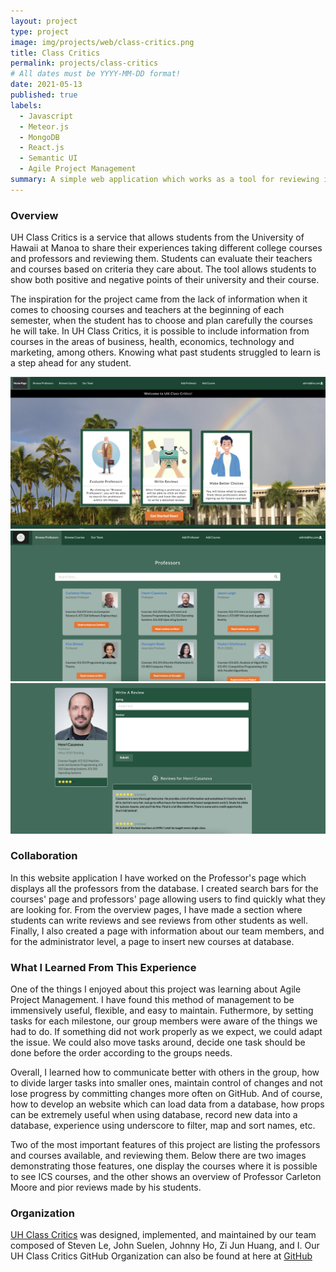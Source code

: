 ```yaml
---
layout: project
type: project
image: img/projects/web/class-critics.png
title: Class Critics
permalink: projects/class-critics
# All dates must be YYYY-MM-DD format!
date: 2021-05-13
published: true
labels:
  - Javascript
  - Meteor.js
  - MongoDB
  - React.js
  - Semantic UI 
  - Agile Project Management
summary: A simple web application which works as a tool for reviewing instructors and courses at UH Manoa.
---
```


### Overview
 
UH Class Critics is a service that allows students from the University of Hawaii at Manoa to share their experiences taking different college
courses and professors and reviewing them. Students can evaluate their teachers and courses based on criteria they care about. The tool allows
students to show both positive and negative points of their university and their course.
 
 The inspiration for the project came from the lack of information when it comes to choosing courses and teachers at the beginning of each semester,
 when the student has to choose and plan carefully the courses he will take. In UH Class Critics, it is possible to include information from courses 
 in the areas of business, health, economics, technology and marketing, among others. Knowing what past students struggled to learn is a step ahead 
 for any student.

<div class="text-center p-4">
<img width="700px" class="img-fluid"  src="../img/projects/web/homepage.png">
</div>

<div class="text-center p-4">
<img width="700px" class="img-fluid"  src="../img/projects/web/professors.png">
</div>

<div class="text-center p-4">
<img width="700px" class="img-fluid"  src="../img/projects/web/review.png">
</div>
 
### Collaboration 

In this website application I have worked on the Professor's page which displays all the professors from the database. I created search bars
for the courses' page and professors' page allowing users to find quickly what they are looking for. From the overview pages, I have made a
section where students can write reviews and see reviews from other students as well. Finally, I also created a page with information about 
our team members, and for the administrator level, a page to insert new courses at database.


### What I Learned From This Experience

One of the things I enjoyed about this project was learning about Agile Project Management. I have found this method of management to 
be immensively useful, flexible, and easy to maintain. Futhermore, by setting tasks for each milestone, our group members were aware of
the things we had to do. If something did not work properly as we expect, we could adapt the issue. We could also move tasks around, decide
one task should be done before the order according to the groups needs.

Overall, I learned how to communicate better with others in the group, how to divide larger tasks into smaller ones, maintain control of 
changes and not lose progress by committing changes more often on GitHub. And of course, how to develop an website which can load data from 
a database, how props can be extremely useful when using database, record new data into a database, experience using underscore to filter, 
map and sort names, etc.
 
 Two of the most important features of this project are listing the professors and courses available, and reviewing them.
 Below there are two images demonstrating those features, one display the courses where it is possible to see ICS courses,
 and the other shows an overview of Professor Carleton Moore and pior reviews made by his students.


### Organization

[UH Class Critics](https://class-critics.xyz/#/) was designed, implemented, and maintained by our team composed of Steven Le,
John Suelen, Johnny Ho, Zi Jun Huang, and I. Our UH Class Critics GitHub Organization can also be found at here at [GitHub](https://github.com/uh-class-critics)


